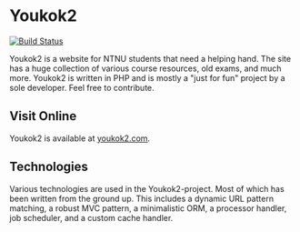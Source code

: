 # Youkok2

[![Build Status](https://travis-ci.org/OptimusCrime/youkok2.svg)](https://travis-ci.org/OptimusCrime/youkok2)


Youkok2 is a website for NTNU students that need a helping hand. The site has a huge collection of various course resources, old exams, and much more. Youkok2 is written in PHP and is mostly a "just for fun" project by a sole developer. Feel free to contribute.

## Visit Online

Youkok2 is available at [youkok2.com](http://youkok2.com).

## Technologies

Various technologies are used in the Youkok2-project. Most of which has been written from the ground up. This includes a dynamic URL pattern matching, a robust MVC pattern, a minimalistic ORM, a processor handler, job scheduler, and a custom cache handler.
